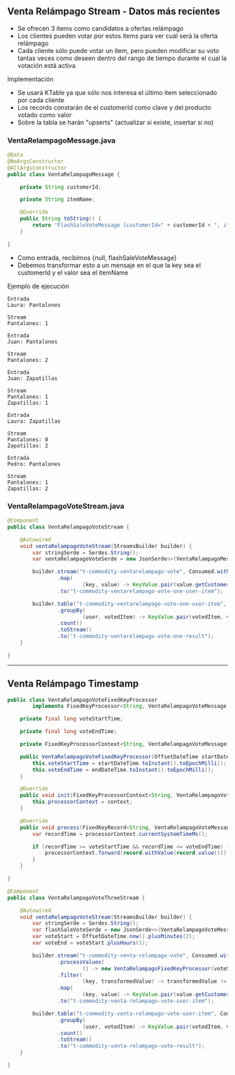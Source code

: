 ## Venta Relámpago Stream - Datos más recientes
- Se ofrecen 3 items como candidatos a ofertas relámpago
- Los clientes pueden votar por estos ítems para ver cuál será la oferta relámpago 
- Cada cliente sólo puede votar un ítem, pero pueden modificar su voto tantas veces como deseen 
dentro del rango de tiempo durante el cual la votación está activa

Implementación

- Se usará KTable ya que sólo nos interesa el último item seleccionado por cada cliente
- Los records constarán de el customerId como clave y del producto votado como valor
- Sobre la tabla se harán "upserts" (actualizar si existe, insertar si no)

### VentaRelampagoMessage.java

```java
@Data
@NoArgsConstructor
@AllArgsConstructor
public class VentaRelampagoMessage {

    private String customerId;

    private String itemName;

    @Override
    public String toString() {
        return "FlashSaleVoteMessage [customerId=" + customerId + ", itemName=" + itemName + "]";
    }

}
```

- Como entrada, recibimos {null, flashSaleVoteMessage}
- Debemos transformar esto a un mensaje en el que la key sea el customerId y el valor sea el itemName

Ejemplo de ejecución

```
Entrada
Laura: Pantalones

Stream
Pantalones: 1

Entrada
Juan: Pantalones

Stream
Pantalones: 2

Entrada
Juan: Zapatillas

Stream
Pantalones: 1
Zapatillas: 1

Entrada
Laura: Zapatillas

Stream
Pantalones: 0
Zapatillas: 2

Entrada
Pedro: Pantalones

Stream
Pantalones: 1
Zapatillas: 2

```

### VentaRelampagoVoteStream.java

```java
@Component
public class VentaRelampagoVoteStream {

    @Autowired
    void ventaRelampagoVoteStream(StreamsBuilder builder) {
        var stringSerde = Serdes.String();
        var ventaRelampagoVoteSerde = new JsonSerde<>(VentaRelampagoMessage.class);

        builder.stream("t-commodity-ventarelampago-vote", Consumed.with(stringSerde, ventaRelampagoVoteSerde))
                .map(
                        (key, value) -> KeyValue.pair(value.getCustomerId(), value.getItemName()))
                .to("t-commodity-ventarelampago-vote-one-user-item");

        builder.table("t-commodity-ventarelampago-vote-one-user-item", Consumed.with(stringSerde, stringSerde))
                .groupBy(
                        (user, votedItem) -> KeyValue.pair(votedItem, votedItem))
                .count()
                .toStream()
                .to("t-commodity-ventarelampago-vote-one-result");
    }

}
```
---

## Venta Relámpago Timestamp

```java
public class VentaRelampagoVoteFixedKeyProcessor
        implements FixedKeyProcessor<String, VentaRelampagoVoteMessage, VentaRelampagoVoteMessage> {

    private final long voteStartTime;

    private final long voteEndTime;

    private FixedKeyProcessorContext<String, VentaRelampagoVoteMessage> processorContext;

    public VentaRelampagoVoteFixedKeyProcessor(OffsetDateTime startDateTime, OffsetDateTime endDateTime) {
        this.voteStartTime = startDateTime.toInstant().toEpochMilli();
        this.voteEndTime = endDateTime.toInstant().toEpochMilli();
    }

    @Override
    public void init(FixedKeyProcessorContext<String, VentaRelampagoVoteMessage> context) {
        this.processorContext = context;
    }

    @Override
    public void process(FixedKeyRecord<String, VentaRelampagoVoteMessage> record) {
        var recordTime = processorContext.currentSystemTimeMs();

        if (recordTime >= voteStartTime && recordTime <= voteEndTime) {
            processorContext.forward(record.withValue(record.value()));
        }
    }

}
```

```java
@Component
public class VentaRelampagoVoteThreeStream {

    @Autowired
    void ventaRelampagoVoteStream(StreamsBuilder builder) {
        var stringSerde = Serdes.String();
        var flashSaleVoteSerde = new JsonSerde<>(VentaRelampagoVoteMessage.class);
        var voteStart = OffsetDateTime.now().plusMinutes(2);
        var voteEnd = voteStart.plusHours(1);

        builder.stream("t-commodity-venta-relampago-vote", Consumed.with(stringSerde, flashSaleVoteSerde))
                .processValues(
                        () -> new VentaRelampagoFixedKeyProcessor(voteStart, voteEnd))
                .filter(
                        (key, transformedValue) -> transformedValue != null)
                .map(
                        (key, value) -> KeyValue.pair(value.getCustomerId(), value.getItemName()))
                .to("t-commodity-venta-relampago-vote-user-item");

        builder.table("t-commodity-venta-relampago-vote-user-item", Consumed.with(stringSerde, stringSerde))
                .groupBy(
                        (user, votedItem) -> KeyValue.pair(votedItem, votedItem))
                .count()
                .toStream()
                .to("t-commodity-venta-relampago-vote-result");
    }

}
```

